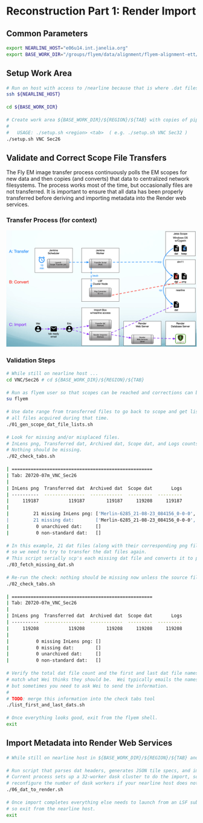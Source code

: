 # Reconstruction Part 1: Render Import
## Common Parameters
```bash
export NEARLINE_HOST="e06u14.int.janelia.org" 
export BASE_WORK_DIR="/groups/flyem/data/alignment/flyem-alignment-ett/Z0720-07m"
```
## Setup Work Area
```bash
# Run on host with access to /nearline because that is where .dat files are stored.
ssh ${NEARLINE_HOST}

cd ${BASE_WORK_DIR}

# Create work area ${BASE_WORK_DIR}/${REGION}/${TAB} with copies of pipeline scripts.
#
#   USAGE: ./setup.sh <region> <tab>  ( e.g. ./setup.sh VNC Sec32 )
./setup.sh VNC Sec26
```
## Validate and Correct Scope File Transfers
The Fly EM image transfer process continuously polls the EM scopes for new data 
and then copies (and converts) that data to centralized network filesystems.
The process works most of the time, but occasionally files are not transferred.
It is important to ensure that all data has been properly transferred 
before deriving and importing metadata into the Render web services.

### Transfer Process (for context)
![FIBSEM transfer flow diagram](fibsem-transfer-flow.png)
### Validation Steps
```bash
# While still on nearline host ...
cd VNC/Sec26 # cd ${BASE_WORK_DIR}/${REGION}/${TAB}

# Run as flyem user so that scopes can be reached and corrections can be written.
su flyem

# Use date range from transferred files to go back to scope and get listing of
# all files acquired during that time.
./01_gen_scope_dat_file_lists.sh

# Look for missing and/or misplaced files. 
# InLens png, Transferred dat, Archived dat, Scope dat, and Logs counts should be the same.
# Nothing should be missing.
./02_check_tabs.sh

| ====================================================
| Tab: Z0720-07m_VNC_Sec26
|
| InLens png  Transferred dat  Archived dat  Scope dat       Logs
| ----------  ---------------  ------------  ---------  ---------
|     119187           119187        119187     119208     119187
|
|         21 missing InLens png: ['Merlin-6285_21-08-23_084156_0-0-0', 'Merlin-6285_21-08-23_084156_0-0-1', 'Merlin-6285_2
|         21 missing dat:        ['Merlin-6285_21-08-23_084156_0-0-0', 'Merlin-6285_21-08-23_084156_0-0-1', 'Merlin-6285_2
|          0 unarchived dat:     []
|          0 non-standard dat:   []
         
# In this example, 21 dat files (along with their corresponding png files) are missing
# so we need to try to transfer the dat files again.
# This script serially scp's each missing dat file and converts it to png.  
./03_fetch_missing_dat.sh

# Re-run the check: nothing should be missing now unless the source files are corrupted in some way.
./02_check_tabs.sh

| ====================================================
| Tab: Z0720-07m_VNC_Sec26
|
| InLens png  Transferred dat  Archived dat  Scope dat       Logs
| ----------  ---------------  ------------  ---------  ---------
|     119208           119208        119208     119208     119208
| 
|          0 missing InLens png: []
|          0 missing dat:        []
|          0 unarchived dat:     []
|          0 non-standard dat:   []
         
# Verify the total dat file count and the first and last dat file names 
# match what Wei thinks they should be.  Wei typically emails the names and counts 
# but sometimes you need to ask Wei to send the information.
#
# TODO: merge this information into the check tabs tool
./list_first_and_last_dats.sh 

# Once everything looks good, exit from the flyem shell.
exit
```

## Import Metadata into Render Web Services
```bash
# While still on nearline host in ${BASE_WORK_DIR}/${REGION}/${TAB} and as yourself ...

# Run script that parses dat headers, generates JSON tile specs, and imports them into render.
# Current process sets up a 32-worker dask cluster to do the import, so you may need to
# reconfigure the number of dask workers if your nearline host does not have enough cores.  
./06_dat_to_render.sh

# Once import completes everything else needs to launch from an LSF submit host,
# so exit from the nearline host.
exit
```
